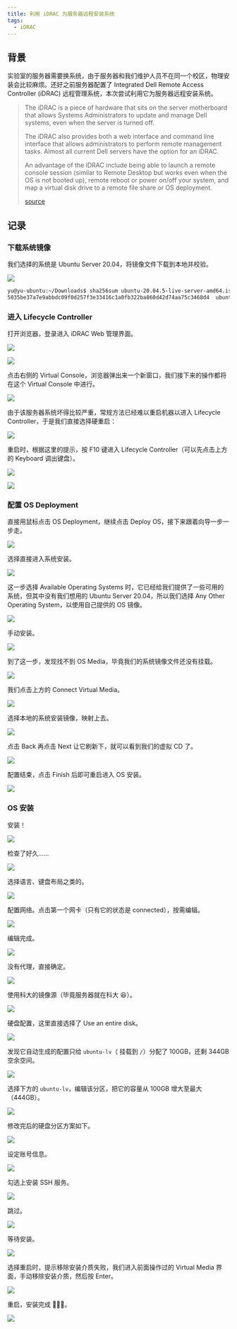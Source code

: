 ```yaml
---
title: 利用 iDRAC 为服务器远程安装系统
tags:
  - iDRAC
---
```


## 背景

实验室的服务器需要换系统，由于服务器和我们维护人员不在同一个校区，物理安装会比较麻烦。还好之前服务器配置了 Integrated Dell Remote Access Controller (iDRAC) 远程管理系统，本次尝试利用它为服务器远程安装系统。

> The iDRAC is a piece of hardware that sits on the server motherboard that allows Systems Administrators to update and manage Dell systems, even when the server is turned off.
>
> The iDRAC also provides both a web interface and command line interface that allows administrators to perform remote management tasks. Almost all current Dell servers have the option for an iDRAC.
>
> An advantage of the iDRAC include being able to launch a remote console session (similar to Remote Desktop but works even when the OS is not booted up), remote reboot or power on/off your system, and map a virtual disk drive to a remote file share or OS deployment.
>
> [source](https://www.dell.com/support/kbdoc/en-us/000179517/dell-poweredge-how-to-configure-the-idrac-system-management-options-on-servers)



## 记录

### 下载系统镜像

我们选择的系统是 Ubuntu Server 20.04，将镜像文件下载到本地并校验。

![](https://img.yusanshi.com/upload/20220910131716638140.png)


```bash
yu@yu-ubuntu:~/Downloads$ sha256sum ubuntu-20.04.5-live-server-amd64.iso | grep 5035be37a7e9abbdc09f0d257f3e33416c1a0fb322ba860d42d74aa75c3468d4
5035be37a7e9abbdc09f0d257f3e33416c1a0fb322ba860d42d74aa75c3468d4  ubuntu-20.04.5-live-server-amd64.iso
```

### 进入 Lifecycle Controller

打开浏览器，登录进入 iDRAC Web 管理界面。

![](https://img.yusanshi.com/upload/20220910131510994594.png)


![](https://img.yusanshi.com/upload/20220910131511551856.png)

点击右侧的 Virtual Console，浏览器弹出来一个新窗口，我们接下来的操作都将在这个 Virtual Console 中进行。

![](https://img.yusanshi.com/upload/20220910131511736683.png)

由于该服务器系统坏得比较严重，常规方法已经难以重启机器以进入 Lifecycle Controller，于是我们直接选择硬重启：

![](https://img.yusanshi.com/upload/20220910131511520300.png)

重启时，根据这里的提示，按 F10 键进入 Lifecycle Controller（可以先点击上方的 Keyboard 调出键盘）。

![](https://img.yusanshi.com/upload/20220910131511513895.png)

![](https://img.yusanshi.com/upload/20220910131512380180.png)

### 配置 OS Deployment

直接用鼠标点击 OS Deployment，继续点击 Deploy OS，接下来跟着向导一步一步走。

![](https://img.yusanshi.com/upload/20220910131512407041.png)

选择直接进入系统安装。

![](https://img.yusanshi.com/upload/20220910131512816241.png)

这一步选择 Available Operating Systems 时，它已经给我们提供了一些可用的系统，但其中没有我们想用的 Ubuntu Server 20.04，所以我们选择 Any Other Operating System，以使用自己提供的 OS 镜像。

![](https://img.yusanshi.com/upload/20220910131512726022.png)

手动安装。

![](https://img.yusanshi.com/upload/20220910131513286229.png)

到了这一步，发现找不到 OS Media，毕竟我们的系统镜像文件还没有挂载。

![](https://img.yusanshi.com/upload/20220910131513956366.png)

我们点击上方的 Connect Virtual Media。

![](https://img.yusanshi.com/upload/20220910131513151679.png)

选择本地的系统安装镜像，映射上去。

![](https://img.yusanshi.com/upload/20220910131513789434.png)

点击 Back 再点击 Next 让它刷新下，就可以看到我们的虚拟 CD 了。

![](https://img.yusanshi.com/upload/20220910131513835670.png)

配置结束，点击 Finish 后即可重启进入 OS 安装。

![](https://img.yusanshi.com/upload/20220910131514726735.png)

### OS 安装

安装！

![](https://img.yusanshi.com/upload/20220910131514457115.png)

检查了好久……

![](https://img.yusanshi.com/upload/20220910131514601236.png)

选择语言、键盘布局之类的。

![](https://img.yusanshi.com/upload/20220910131514488361.png)

配置网络。点击第一个网卡（只有它的状态是 connected），按需编辑。

![](https://img.yusanshi.com/upload/20220910131514232188.png)

编辑完成。

![](https://img.yusanshi.com/upload/20220910131515121142.png)

没有代理，直接确定。

![](https://img.yusanshi.com/upload/20220910131515376840.png)

使用科大的镜像源（毕竟服务器就在科大 😆）。

![](https://img.yusanshi.com/upload/20220910131515846130.png)

硬盘配置，这里直接选择了 Use an entire disk。

![](https://img.yusanshi.com/upload/20220910131515690834.png)

发现它自动生成的配置只给 `ubuntu-lv`（ 挂载到 `/`）分配了 100GB，还剩 344GB 空余空间。

![](https://img.yusanshi.com/upload/20220910131515575269.png)

选择下方的 `ubuntu-lv`，编辑该分区，把它的容量从 100GB 增大至最大（444GB）。

![](https://img.yusanshi.com/upload/20220910131516874158.png)

修改完后的硬盘分区方案如下。

![](https://img.yusanshi.com/upload/20220910131516960283.png)

设定账号信息。

![](https://img.yusanshi.com/upload/20220910131516229092.png)

勾选上安装 SSH 服务。

![](https://img.yusanshi.com/upload/20220910131516691033.png)

跳过。

![](https://img.yusanshi.com/upload/20220910131516826655.png)

等待安装。

![](https://img.yusanshi.com/upload/20220910131517407908.png)

选择重启时，提示移除安装介质失败，我们进入前面操作过的 Virtual Media 界面，手动移除安装介质，然后按 Enter。

![](https://img.yusanshi.com/upload/20220910131517375443.png)

重启，安装完成 🚀🚀🚀。

![](https://img.yusanshi.com/upload/20220910131517146468.png)
